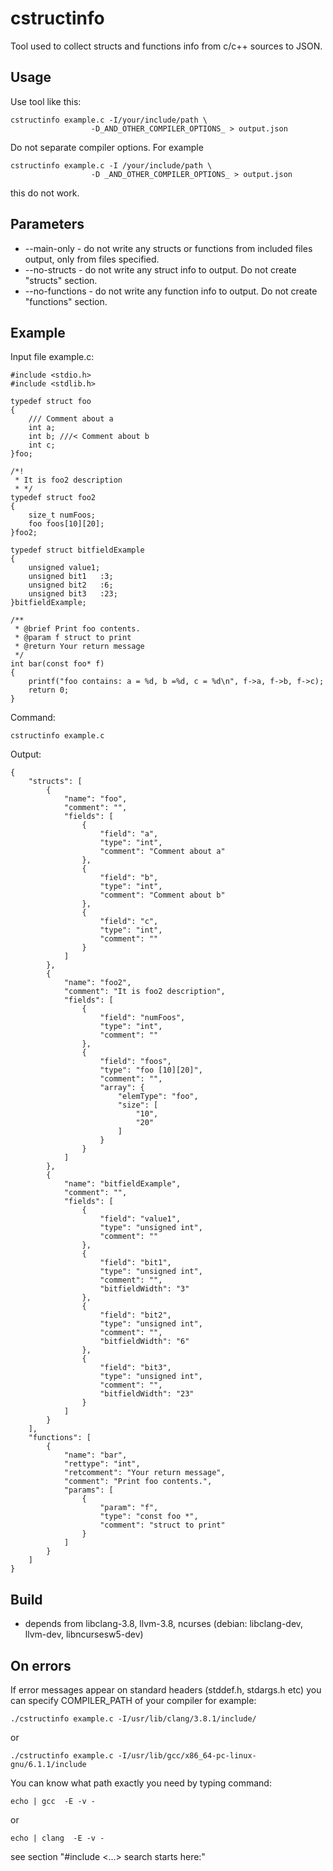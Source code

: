 # cstructinfo
Tool used to collect structs and functions info from c/c++ sources to JSON.

## Usage
Use tool like this:
```
cstructinfo example.c -I/your/include/path \
                  -D_AND_OTHER_COMPILER_OPTIONS_ > output.json
```

Do not separate compiler options. For example
```
cstructinfo example.c -I /your/include/path \
                  -D _AND_OTHER_COMPILER_OPTIONS_ > output.json
```
this do not work.

## Parameters
- --main-only - do not write any structs or functions from included files output, only from files specified.
- --no-structs - do not write any struct info to output. Do not create "structs" section.
- --no-functions - do not write any function info to output. Do not create "functions" section.


## Example
Input file example.c:
```
#include <stdio.h>
#include <stdlib.h>

typedef struct foo
{
    /// Comment about a
    int a;
    int b; ///< Comment about b
    int c;
}foo;

/*!
 * It is foo2 description
 * */
typedef struct foo2
{
    size_t numFoos;
    foo foos[10][20];
}foo2;

typedef struct bitfieldExample
{
    unsigned value1;
    unsigned bit1   :3;
    unsigned bit2   :6;
    unsigned bit3   :23;
}bitfieldExample;

/**
 * @brief Print foo contents.
 * @param f struct to print
 * @return Your return message
 */
int bar(const foo* f)
{
    printf("foo contains: a = %d, b =%d, c = %d\n", f->a, f->b, f->c);
    return 0;
}
```
Command:
```
cstructinfo example.c
```

Output:
```
{
    "structs": [
        {
            "name": "foo",
            "comment": "",
            "fields": [
                {
                    "field": "a",
                    "type": "int",
                    "comment": "Comment about a"
                },
                {
                    "field": "b",
                    "type": "int",
                    "comment": "Comment about b"
                },
                {
                    "field": "c",
                    "type": "int",
                    "comment": ""
                }
            ]
        },
        {
            "name": "foo2",
            "comment": "It is foo2 description",
            "fields": [
                {
                    "field": "numFoos",
                    "type": "int",
                    "comment": ""
                },
                {
                    "field": "foos",
                    "type": "foo [10][20]",
                    "comment": "",
                    "array": {
                        "elemType": "foo",
                        "size": [
                            "10",
                            "20"
                        ]
                    }
                }
            ]
        },
        {
            "name": "bitfieldExample",
            "comment": "",
            "fields": [
                {
                    "field": "value1",
                    "type": "unsigned int",
                    "comment": ""
                },
                {
                    "field": "bit1",
                    "type": "unsigned int",
                    "comment": "",
                    "bitfieldWidth": "3"
                },
                {
                    "field": "bit2",
                    "type": "unsigned int",
                    "comment": "",
                    "bitfieldWidth": "6"
                },
                {
                    "field": "bit3",
                    "type": "unsigned int",
                    "comment": "",
                    "bitfieldWidth": "23"
                }
            ]
        }
    ],
    "functions": [
        {
            "name": "bar",
            "rettype": "int",
            "retcomment": "Your return message",
            "comment": "Print foo contents.",
            "params": [
                {
                    "param": "f",
                    "type": "const foo *",
                    "comment": "struct to print"
                }
            ]
        }
    ]
}
```

## Build
- depends from libclang-3.8, llvm-3.8, ncurses
  (debian: libclang-dev, llvm-dev, libncursesw5-dev)


## On errors
If error messages appear on standard headers (stddef.h, stdargs.h etc)
you can specify COMPILER_PATH of your compiler for example:

```
./cstructinfo example.c -I/usr/lib/clang/3.8.1/include/
```
or
```
./cstructinfo example.c -I/usr/lib/gcc/x86_64-pc-linux-gnu/6.1.1/include
```

You can know what path exactly you need by typing command:
```
echo | gcc  -E -v -
```
or
```
echo | clang  -E -v -
```
see section "#include <...> search starts here:"
